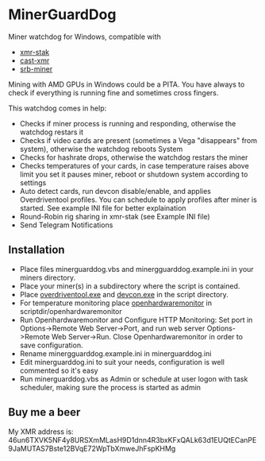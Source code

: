 # MinerGuardDog
Miner watchdog for Windows, compatible with 
* [xmr-stak](https://github.com/fireice-uk/xmr-stak)
* [cast-xmr](http://www.gandalph3000.com/)
* [srb-miner](https://bitcointalk.org/index.php?topic=3167363.0)

Mining with AMD GPUs in Windows could be a PITA. You have always to check if everything is running fine and sometimes cross fingers.

This watchdog comes in help:
* Checks if miner process is running and responding, otherwise the watchdog restars it
* Checks if video cards are present (sometimes a Vega "disappears" from system), otherwise the watchdog reboots System
* Checks for hashrate drops, otherwise the watchdog restars the miner
* Checks temperatures of your cards, in case temperature raises above limit you set it pauses miner, reboot or shutdown system according to settings
* Auto detect cards, run devcon disable/enable, and applies Overdriventool profiles. You can schedule to apply profiles after miner is started. See example INI file for better explaination
* Round-Robin rig sharing in xmr-stak (see Example INI file)
* Send Telegram Notifications

## Installation
* Place files minerguarddog.vbs and minergguarddog.example.ini in your miners directory.
* Place your miner(s) in a subdirectory where the script is contained.
* Place [overdriventool.exe](https://forums.guru3d.com/threads/overdriventool-tool-for-amd-gpus.416116/) and [devcon.exe](https://docs.microsoft.com/en-us/windows-hardware/drivers/devtest/devcon) in the script directory.
* For temperature monitoring place [openhardwaremonitor](http://www.openhardwaremonitor.org) in scriptdir/openhardwaremonitor
* Run Openhardwaremonitor and Configure HTTP Monitoring: Set port in Options->Remote Web Server->Port, and run web server Options->Remote Web Server->Run. Close Openhardwaremonitor in order to save configuration.
* Rename minergguarddog.example.ini in minerguarddog.ini
* Edit minerguarddog.ini to suit your needs, configuration is well commented so it's easy
* Run minerguarddog.vbs as Admin or schedule at user logon with task scheduler, making sure the process is started as admin

## Buy me a beer
My XMR address is: 46un6TXVK5NF4y8URSXmMLasH9D1dnn4R3bxKFxQALk63d1EUQtECanPE9JaMUTAS7Bste12BVqE72WpTbXmweJhFspKHMg